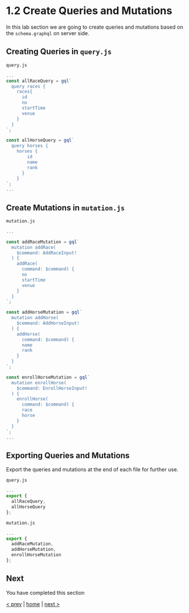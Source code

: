 # 1.2 Create Queries and Mutations

In this lab section we are going to create queries and mutations based on the `schema.graphql` on server side.

## Creating Queries in `query.js`

`query.js`
```js
...
const allRaceQuery = gql`
  query races {
    races{
      id
      no
      startTime
      venue
    }
  }
`;

const allHorseQuery = gql`
  query horses {
    horses {
        id
        name
        rank
      }
    }
`;
...
```

## Create Mutations in `mutation.js`
`mutation.js`
```js
...

const addRaceMutation = gql`
  mutation addRace(
    $command: AddRaceInput!
  ) {
    addRace(
      command: $command) {
      no
      startTime
      venue
    }
  }
`;

const addHorseMutation = gql`
  mutation addHorse(
    $command: AddHorseInput!
  ) {
    addHorse(
      command: $command) {
      name
      rank
    }
  }
`;

const enrollHorseMutation = gql`
  mutation enrollHorse(
    $command: EnrollHorseInput!
  ) {
    enrollHorse(
      command: $command) {
      race
      horse
    }
  }
`;
...
```

## Exporting Queries and Mutations
Export the queries and mutations at the end of each file for further use.

`query.js`
```js
...
export {
  allRaceQuery,
  allHorseQuery
};
```

`mutation.js`
```js
...
export {
  addRaceMutation,
  addHorseMutation,
  enrollHorseMutation
};
```

## Next

You have completed this section

[< prev](./1_1_create_react-native-project.md) | [home](../readme.md) | [next >](./1_3_setup_application.md)